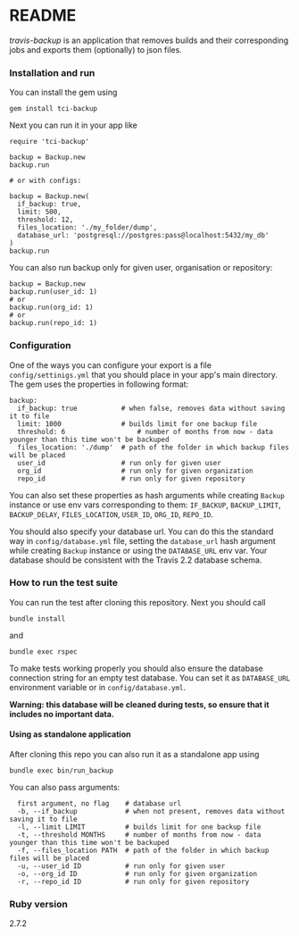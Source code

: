 # README

*travis-backup* is an application that removes builds and their corresponding jobs
and exports them (optionally) to json files.

### Installation and run

You can install the gem using

`gem install tci-backup`

Next you can run it in your app like

```
require 'tci-backup'

backup = Backup.new
backup.run

# or with configs:

backup = Backup.new(
  if_backup: true,
  limit: 500,
  threshold: 12,
  files_location: './my_folder/dump',
  database_url: 'postgresql://postgres:pass@localhost:5432/my_db'
)
backup.run
```

You can also run backup only for given user, organisation or repository:

```
backup = Backup.new
backup.run(user_id: 1)
# or
backup.run(org_id: 1)
# or
backup.run(repo_id: 1)
```

### Configuration

One of the ways you can configure your export is a file `config/settinigs.yml` that you should place in your app's main directory. The gem uses the properties in following format:

```
backup:
  if_backup: true           # when false, removes data without saving it to file
  limit: 1000               # builds limit for one backup file
  threshold: 6                  # number of months from now - data younger than this time won't be backuped
  files_location: './dump'  # path of the folder in which backup files will be placed
  user_id                   # run only for given user
  org_id                    # run only for given organization
  repo_id                   # run only for given repository
```

You can also set these properties as hash arguments while creating `Backup` instance or use env vars corresponding to them: `IF_BACKUP`, `BACKUP_LIMIT`, `BACKUP_DELAY`, `FILES_LOCATION`, `USER_ID`, `ORG_ID`, `REPO_ID`.

You should also specify your database url. You can do this the standard way in `config/database.yml` file, setting the `database_url` hash argument while creating `Backup` instance or using the `DATABASE_URL` env var. Your database should be consistent with the Travis 2.2 database schema.

### How to run the test suite

You can run the test after cloning this repository. Next you should call

```
bundle install
```

and

```
bundle exec rspec
```

To make tests working properly you should also ensure the database connection string for an empty test database. You can set it as `DATABASE_URL` environment variable or in `config/database.yml`.

**Warning: this database will be cleaned during tests, so ensure that it includes no important data.**

#### Using as standalone application

After cloning this repo you can also run it as a standalone app using

```
bundle exec bin/run_backup
```

You can also pass arguments:

```
  first argument, no flag    # database url
  -b, --if_backup            # when not present, removes data without saving it to file
  -l, --limit LIMIT          # builds limit for one backup file
  -t, --threshold MONTHS     # number of months from now - data younger than this time won't be backuped
  -f, --files_location PATH  # path of the folder in which backup files will be placed
  -u, --user_id ID           # run only for given user
  -o, --org_id ID            # run only for given organization
  -r, --repo_id ID           # run only for given repository
```

### Ruby version

2.7.2
